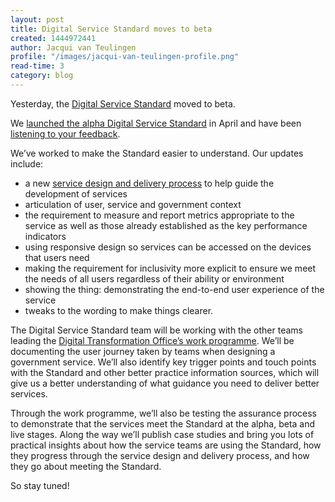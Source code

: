 ```yaml
---
layout: post
title: Digital Service Standard moves to beta
created: 1444972441
author: Jacqui van Teulingen
profile: "/images/jacqui-van-teulingen-profile.png"
read-time: 3
category: blog
---
```

Yesterday, the [Digital Service Standard](/standard/) moved to beta.

We [launched the alpha Digital Service Standard](/blog/release-of-the-alpha-digital-service-standard/) in April and have been [listening to your feedback](/blog/updates-to-the-scope-of-the-digital-service-standard/).

We’ve worked to make the Standard easier to understand. Our updates include:

- a new [service design and delivery process](/standard/service-design-and-delivery-process/) to help guide the development of services
- articulation of user, service and government context
- the requirement to measure and report metrics appropriate to the service as well as those already established as the key performance indicators
- using responsive design so services can be accessed on the devices that users need
- making the requirement for inclusivity more explicit to ensure we meet the needs of all users regardless of their ability or environment
- showing the thing: demonstrating the end-to-end user experience of the service
- tweaks to the wording to make things clearer.

The Digital Service Standard team will be working with the other teams leading the [Digital Transformation Office’s work programme](/blog/announcing-our-work-programme/). We’ll be documenting the user journey taken by teams when designing a government service. We’ll also identify key trigger points and touch points with the Standard and other better practice information sources, which will give us a better understanding of what guidance you need to deliver better services.

Through the work programme, we’ll also be testing the assurance process to demonstrate that the services meet the Standard at the alpha, beta and live stages. Along the way we’ll publish case studies and bring you lots of practical insights about how the service teams are using the Standard, how they progress through the service design and delivery process, and how they go about meeting the Standard.

So stay tuned!
